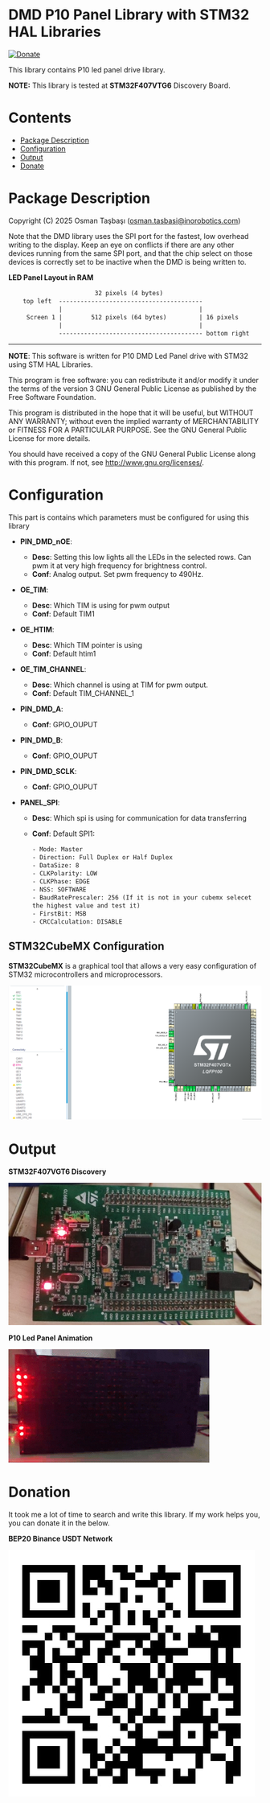 # DMD P10 Panel Library with STM32 HAL Libraries
[![Donate](https://liberapay.com/assets/widgets/donate.svg)](#donation)

This library contains P10 led panel drive library.

**NOTE:** This library is tested at **STM32F407VTG6** Discovery Board.

# Contents
- [Package Description](#package-description)
- [Configuration](#configuration)
- [Output](#output)
- [Donate]()



# Package Description
 Copyright (C) 2025 Osman Taşbaşı (osman.tasbasi@inorobotics.com)

 Note that the DMD library uses the SPI port for the fastest, low overhead writing to the
 display. Keep an eye on conflicts if there are any other devices running from the same
 SPI port, and that the chip select on those devices is correctly set to be inactive
 when the DMD is being written to.

 **LED Panel Layout in RAM**
>
                            32 pixels (4 bytes)
        top left  ----------------------------------------
                  |                                      |
         Screen 1 |        512 pixels (64 bytes)         | 16 pixels
                  |                                      |
                  ---------------------------------------- bottom right

 ---
 **NOTE**: This software is written for P10 DMD Led Panel drive with STM32 using STM HAL Libraries.
 
 This program is free software: you can redistribute it and/or modify it under the terms
 of the version 3 GNU General Public License as published by the Free Software Foundation.

 This program is distributed in the hope that it will be useful, but WITHOUT ANY WARRANTY;
 without even the implied warranty of MERCHANTABILITY or FITNESS FOR A PARTICULAR PURPOSE.
 See the GNU General Public License for more details.

 You should have received a copy of the GNU General Public License along with this program.
 If not, see <http://www.gnu.org/licenses/>.

 # Configuration 
 This part is contains which parameters must be configured for using this library

- **PIN_DMD_nOE**:
   - **Desc**: Setting this low lights all the LEDs in the selected rows. Can pwm it at very high frequency for brightness control.
   - **Conf**: Analog output. Set pwm frequency to 490Hz.
- **OE_TIM**:
   - **Desc**: Which TIM is using for pwm output
   - **Conf**: Default TIM1
- **OE_HTIM**:
   - **Desc**: Which TIM pointer is using
   - **Conf**: Default htim1
- **OE_TIM_CHANNEL**:
   - **Desc**: Which channel is using at TIM for pwm output.
   - **Conf**: Default TIM_CHANNEL_1

- **PIN_DMD_A**:
   - **Conf**: GPIO_OUPUT
- **PIN_DMD_B**:
   - **Conf**: GPIO_OUPUT
- **PIN_DMD_SCLK**:
   - **Conf**: GPIO_OUPUT



- **PANEL_SPI**:
   - **Desc**: Which spi is using for communication for data transferring
   - **Conf**: Default SPI1:

         - Mode: Master
         - Direction: Full Duplex or Half Duplex
         - DataSize: 8
         - CLKPolarity: LOW
         - CLKPhase: EDGE
         - NSS: SOFTWARE
         - BaudRatePrescaler: 256 (If it is not in your cubemx selecet the highest value and test it)
         - FirstBit: MSB
         - CRCCalculation: DISABLE


## STM32CubeMX Configuration
**STM32CubeMX** is a graphical tool that allows a very easy configuration of STM32 microcontrollers and microprocessors.

![](images/cubemx.png)


# Output

**STM32F407VGT6 Discovery**

![STM32F407VGT6 Discovery](images/discovery.jpeg)

**P10 Led Panel Animation**

![P10 Led Panel Animation](images/panel.gif)





# Donation
It took me a lot of time to search and write this library. If my work helps you, you can donate it in the below.

**BEP20 Binance USDT Network**

![donate_qr](images/donate.jpeg)


